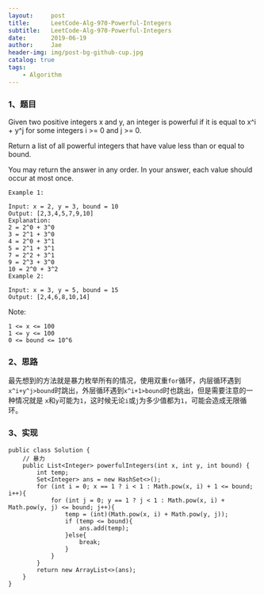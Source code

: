 ```yaml
---
layout:     post
title:      LeetCode-Alg-970-Powerful-Integers
subtitle:   LeetCode-Alg-970-Powerful-Integers
date:       2019-06-19
author:     Jae
header-img: img/post-bg-github-cup.jpg
catalog: true
tags:
    - Algorithm
---
```


### 1、题目

Given two positive integers x and y, an integer is powerful if it is equal to x^i + y^j for some integers i >= 0 and j >= 0.

Return a list of all powerful integers that have value less than or equal to bound.

You may return the answer in any order.  In your answer, each value should occur at most once.



    Example 1:

    Input: x = 2, y = 3, bound = 10
    Output: [2,3,4,5,7,9,10]
    Explanation:
    2 = 2^0 + 3^0
    3 = 2^1 + 3^0
    4 = 2^0 + 3^1
    5 = 2^1 + 3^1
    7 = 2^2 + 3^1
    9 = 2^3 + 3^0
    10 = 2^0 + 3^2
    Example 2:

    Input: x = 3, y = 5, bound = 15
    Output: [2,4,6,8,10,14]


Note:

    1 <= x <= 100
    1 <= y <= 100
    0 <= bound <= 10^6

### 2、思路

最先想到的方法就是暴力枚举所有的情况，使用双重```for```循环，内层循环遇到```x^i+y^j>bound```时跳出，外层循环遇到```x^i+1>bound```时也跳出，但是需要注意的一种情况就是
```x```和```y```可能为```1```，这时候无论```i```或```j```为多少值都为```1```，可能会造成无限循环。

### 3、实现

    public class Solution {
        // 暴力
        public List<Integer> powerfulIntegers(int x, int y, int bound) {
            int temp;
            Set<Integer> ans = new HashSet<>();
            for (int i = 0; x == 1 ? i < 1 : Math.pow(x, i) + 1 <= bound; i++){
                for (int j = 0; y == 1 ? j < 1 : Math.pow(x, i) + Math.pow(y, j) <= bound; j++){
                    temp = (int)(Math.pow(x, i) + Math.pow(y, j));
                    if (temp <= bound){
                        ans.add(temp);
                    }else{
                        break;
                    }
                }
            }
            return new ArrayList<>(ans);
        }
    }
